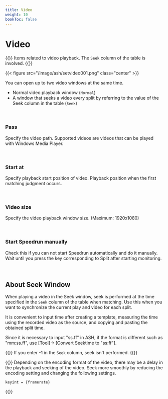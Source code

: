 ```yaml
---
title: Video
weight: 10
bookToc: false
---
```


# Video

{{<hint info>}}
Items related to video playback. The ```Seek``` column of the table is involved.
{{</hint>}}

{{< figure src="/image/ash/setvideo001.png" class="center" >}}

You can open up to two video windows at the same time.
- Normal video playback window (```Normal```)
- A window that seeks a video every split by referring to the value of the Seek column in the table (```Seek```)
  
　
### Pass 
Specify the video path. Supported videos are videos that can be played with Windows Media Player.

　
### Start at
Specify playback start position of video. Playback position when the first matching judgment occurs.

　
### Video size
Specify the video playback window size. (Maximum: 1920x1080)

　
### Start Speedrun manually
Check this if you can not start Speedrun automatically and do it manually. Wait until you press the key corresponding to Split after starting monitoring.

　
## About Seek Window
When playing a video in the Seek window, seek is performed at the time specified in the ```Seek``` column of the table when matching. Use this when you want to synchronize the current play and video for each split.

It is convenient to input time after creating a template, measuring the time using the recorded video as the source, and copying and pasting the obtained split time.

Since it is necessary to input "ss.ff" in ASH, if the format is different such as "mm:ss.ff", use [Tool]-> [Convert Seektime to "ss:ff"].

{{<hint info>}}
If you enter -1 in the ```Seek``` column, seek isn't performed.
{{</hint>}}

{{<hint warning>}}
Depending on the encoding format of the video, there may be a delay in the playback and seeking of the video. Seek more smoothly by reducing the encoding setting and changing the following settings.
```
keyint = {framerate}
```
{{</hint>}}